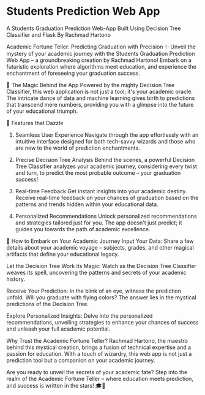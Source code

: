 # Students Prediction Web App
A Students Graduation Prediction Web-App Built Using Decision Tree Classifier and Flask
By Rachmad Hartono

Academic Fortune Teller: Predicting Graduation with Precision ✨
Unveil the mystery of your academic journey with the Students Graduation Prediction Web App – a groundbreaking creation by Rachmad Hartono! Embark on a futuristic exploration where algorithms meet education, and experience the enchantment of foreseeing your graduation success.

🔮 The Magic Behind the App
Powered by the mighty Decision Tree Classifier, this web application is not just a tool; it's your academic oracle. The intricate dance of data and machine learning gives birth to predictions that transcend mere numbers, providing you with a glimpse into the future of your educational triumph.

🌟 Features that Dazzle
1. Seamless User Experience
Navigate through the app effortlessly with an intuitive interface designed for both tech-savvy wizards and those who are new to the world of prediction enchantments.

2. Precise Decision Tree Analysis
Behind the scenes, a powerful Decision Tree Classifier analyzes your academic journey, considering every twist and turn, to predict the most probable outcome – your graduation success!

3. Real-time Feedback
Get instant insights into your academic destiny. Receive real-time feedback on your chances of graduation based on the patterns and trends hidden within your educational data.

4. Personalized Recommendations
Unlock personalized recommendations and strategies tailored just for you. The app doesn't just predict; it guides you towards the path of academic excellence.

🚀 How to Embark on Your Academic Journey
Input Your Data: Share a few details about your academic voyage – subjects, grades, and other magical artifacts that define your educational legacy.

Let the Decision Tree Work its Magic: Watch as the Decision Tree Classifier weaves its spell, uncovering the patterns and secrets of your academic history.

Receive Your Prediction: In the blink of an eye, witness the prediction unfold. Will you graduate with flying colors? The answer lies in the mystical predictions of the Decision Tree.

Explore Personalized Insights: Delve into the personalized recommendations, unveiling strategies to enhance your chances of success and unleash your full academic potential.

Why Trust the Academic Fortune Teller?
Rachmad Hartono, the maestro behind this mystical creation, brings a fusion of technical expertise and a passion for education. With a touch of wizardry, this web app is not just a prediction tool but a companion on your academic journey.

Are you ready to unveil the secrets of your academic fate? Step into the realm of the Academic Fortune Teller – where education meets prediction, and success is written in the stars! 🎓🔮

